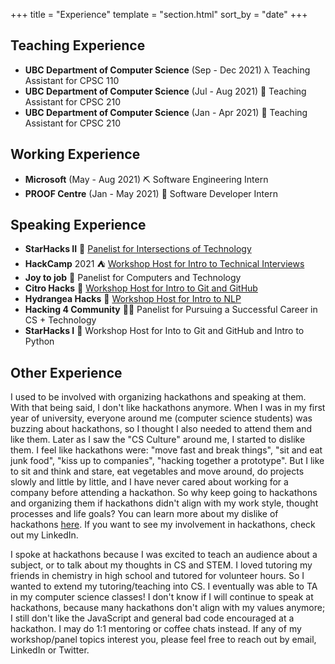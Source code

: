 +++
title = "Experience"
template = "section.html"
sort_by = "date"
+++

## Teaching Experience
- **UBC Department of Computer Science** (Sep - Dec 2021) λ Teaching Assistant for CPSC 110 
- **UBC Department of Computer Science** (Jul - Aug 2021) 👾 Teaching Assistant for CPSC 210
- **UBC Department of Computer Science** (Jan - Apr 2021) 👾 Teaching Assistant for CPSC 210

## Working Experience
- **Microsoft** (May - Aug 2021) ⛏ Software Engineering Intern
- **PROOF Centre** (Jan - May 2021) 🧬 Software Developer Intern

## Speaking Experience
- **StarHacks II** 💫 [Panelist for Intersections of Technology](https://www.youtube.com/watch?v=klMP-K7nCd4)
- **HackCamp** 2021 ⛺ [Workshop Host for Intro to Technical Interviews](https://www.youtube.com/watch?v=iWlQYThaG0I)
- **Joy to job** 💼 Panelist for Computers and Technology 
- **Citro Hacks** 🍋 [Workshop Host for Intro to Git and GitHub](https://www.youtube.com/watch?v=g-ZOMJ0zlxE&list=PL5oHoUU2PoHFuv9CMBSQRrcU_ZBGQO_iZ&index=5)
- **Hydrangea Hacks** 💮 [Workshop Host for Intro to NLP](https://www.youtube.com/watch?v=7DLUbxgfrD4&t=2s)
- **Hacking 4 Community** 👏🏻 Panelist for Pursuing a Successful Career in CS + Technology
- **StarHacks I** 💫 Workshop Host for Into to Git and GitHub and Intro to Python

## Other Experience
I used to be involved with organizing hackathons and speaking at them. With that being said, I don't like hackathons anymore. When I was in my first year of university, everyone around me (computer science students) was buzzing about hackathons, so I thought I also needed to attend them and like them. Later as I saw the "CS Culture" around me, I started to dislike them. I feel like hackathons were: "move fast and break things", "sit and eat junk food", "kiss up to companies", "hacking together a prototype". But I like to sit and think and stare, eat vegetables and move around, do projects slowly and little by little, and I have never cared about working for a company before attending a hackathon. So why keep going to hackathons and organizing them if hackathons didn't align with my work style, thought processes and life goals? You can learn more about my dislike of hackathons [here](/blog/hackathons). If you want to see my involvement in hackathons, check out my LinkedIn.

I spoke at hackathons because I was excited to teach an audience about a subject, or to talk about my thoughts in CS and STEM. I loved tutoring my friends in chemistry in high school and tutored for volunteer hours. So I wanted to extend my tutoring/teaching into CS. I eventually was able to TA in my computer science classes! I don't know if I will continue to speak at hackathons, because many hackathons don't align with my values anymore; I still don't like the JavaScript and general bad code encouraged at a hackathon. I may do 1:1 mentoring or coffee chats instead. If any of my workshop/panel topics interest you, please feel free to reach out by email, LinkedIn or Twitter.

